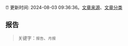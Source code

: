 :alarm_clock: 更新时间: 2024-08-03 09:36:36。[文章来源](/README.md)、[文章分类](/TAGS.md)

## 报告


> 关键字：`报告`、`月报`



